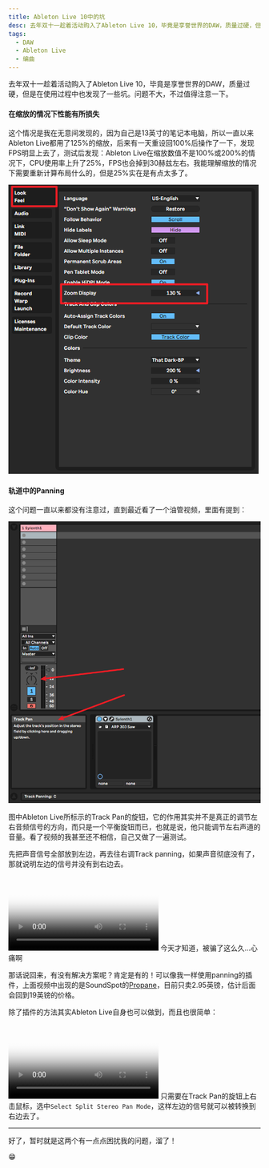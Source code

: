 ```yaml
---
title: Ableton Live 10中的坑
desc: 去年双十一趁着活动购入了Ableton Live 10，毕竟是享誉世界的DAW，质量过硬，但是在使用过程中也发现了一些坑。问题不大，不过值得注意一下。
tags: 
  - DAW
  - Ableton Live
  - 编曲
---
```


去年双十一趁着活动购入了Ableton Live 10，毕竟是享誉世界的DAW，质量过硬，但是在使用过程中也发现了一些坑。问题不大，不过值得注意一下。
#### 在缩放的情况下性能有所损失
这个情况是我在无意间发现的，因为自己是13英寸的笔记本电脑，所以一直以来Ableton Live都用了125%的缩放，后来有一天重设回100%后操作了一下，发现FPS明显上去了，测试后发现：Ableton Live在缩放数值不是100%或200%的情况下，CPU使用率上升了25%，FPS也会掉到30赫兹左右。我能理解缩放的情况下需要重新计算布局什么的，但是25%实在是有点太多了。

![](/p_assets/201912/image-20191218110259754.png)

#### 轨道中的Panning

这个问题一直以来都没有注意过，直到最近看了一个油管视频，里面有提到：

![image-20191218110444995](/p_assets/201912/image-20191218110444995.png)

图中Ableton Live所标示的Track Pan的旋钮，它的作用其实并不是真正的调节左右音频信号的方向，而只是一个平衡旋钮而已，也就是说，他只能调节左右声道的音量。看了视频的我甚至还不相信，自己又做了一遍测试。

先把声音信号全部放到左边，再去往右调Track panning，如果声音彻底没有了，那就说明左边的信号并没有到右边去。

<video controls src="/p_assets/201912/record.mp4" poster="/p_assets/201912/record_poster.jpg"></video>
今天才知道，被骗了这么久...心痛啊

那话说回来，有没有解决方案呢？肯定是有的！可以像我一样使用panning的插件，上面视频中出现的是SoundSpot的[Propane](https://www.soundspot.audio/downloads/propane-mid-side-panning-audio-plugin/)，目前只卖2.95英镑，估计后面会回到19英镑的价格。

除了插件的方法其实Ableton Live自身也可以做到，而且也很简单：

<video controls src="/p_assets/201912/record_2.mp4" poster="/p_assets/201912/record_2_poster.jpg"></video>
只需要在Track Pan的旋钮上右击鼠标，选中`Select Split Stereo Pan Mode`，这样左边的信号就可以被转换到右边去了。

<hr>

好了，暂时就是这两个有一点点困扰我的问题，溜了！

😁

